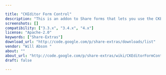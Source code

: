 ```yaml
---

title: "CKEditor Form Control"
description: "This is an addon to Share forms that lets you use the CKEditor as a wysiwyg editor for online edits. CKEditor, http://ckeditor.com/ , is a separately developed tool, this addon provides the integration to Alfresco forms. CKEditor is GPL, LGPL MPL Triple copy left licensed. Owner Will Abson ‌ Versions Community 3.3.x Community 3.4.x Community 4.0.x Enterprise 3.3.x Enterprise 3.4.x Enterprise 4.0.x License Type Apache Project Page Google Code Archive - Long-term storage for Google Code Project Hosting. Download Page http://code.google.com/p/share-extras/downloads/list Tags Share-Extras Component Type Extension Points Installation JAR Products Share Web Client"
screenshots: []
compatibility: ["3.3.x", "3.4.x", "4.x"]
license: "Apache-2.0"
keywords: ["Share-Extras"]
download_url: "http://code.google.com/p/share-extras/downloads/list"
vendor: "Will Abson ‌"
about: ""
about_url: "http://code.google.com/p/share-extras/wiki/CKEditorFormControl"
draft: false

---
```

